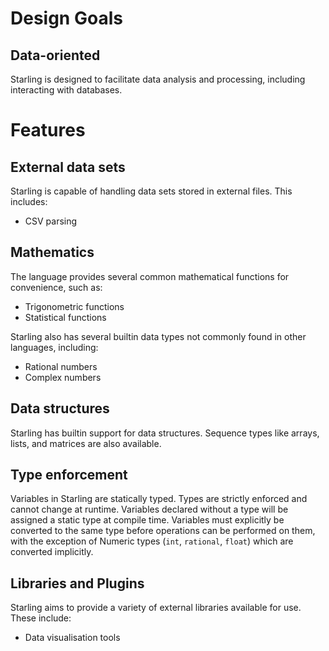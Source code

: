# Design Goals

## Data-oriented
Starling is designed to facilitate data analysis and processing, including interacting with databases.

# Features

## External data sets
Starling is capable of handling data sets stored in external files. This includes:
* CSV parsing

## Mathematics
The language provides several common mathematical functions for convenience, such as:
* Trigonometric functions
* Statistical functions

Starling also has several builtin data types not commonly found in other languages, including:
* Rational numbers
* Complex numbers

## Data structures
Starling has builtin support for data structures.
Sequence types like arrays, lists, and matrices are also available.

## Type enforcement
Variables in Starling are statically typed. Types are strictly enforced and cannot change at runtime. Variables declared without a type will be assigned a static type at compile time.
Variables must explicitly be converted to the same type before operations can be performed on them, with the exception of Numeric types (`int`, `rational`, `float`) which are converted implicitly.

## Libraries and Plugins
Starling aims to provide a variety of external libraries available for use. These include:
* Data visualisation tools
